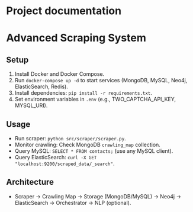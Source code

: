 # Project documentation
# Advanced Scraping System

## Setup
1. Install Docker and Docker Compose.
2. Run `docker-compose up -d` to start services (MongoDB, MySQL, Neo4j, ElasticSearch, Redis).
3. Install dependencies: `pip install -r requirements.txt`.
4. Set environment variables in `.env` (e.g., TWO_CAPTCHA_API_KEY, MYSQL_URI).

## Usage
- Run scraper: `python src/scraper/scraper.py`.
- Monitor crawling: Check MongoDB `crawling_map` collection.
- Query MySQL: `SELECT * FROM contacts;` (use any MySQL client).
- Query ElasticSearch: `curl -X GET "localhost:9200/scraped_data/_search"`.

## Architecture
- Scraper → Crawling Map → Storage (MongoDB/MySQL) → Neo4j → ElasticSearch → Orchestrator → NLP (optional).
